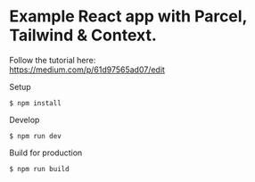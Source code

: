 # Example React app with Parcel, Tailwind & Context.

Follow the tutorial here:  
https://medium.com/p/61d97565ad07/edit

Setup

```
$ npm install
```

Develop

```
$ npm run dev
```

Build for production

```
$ npm run build
```

